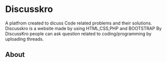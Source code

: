 # Discusskro
A platfrom created to dicuss Code related problems and their solutions.
Discusskro is a website made by using HTML,CSS,PHP and BOOTSTRAP
By DiscussKro people can ask question related to coding/programming by uploading threads.
## About
